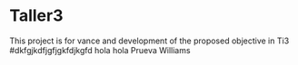 # Taller3
This project is for vance and development of the proposed objective in Ti3
#dkfgjkdfjgfjgkfdjkgfd
hola hola
Prueva Williams
